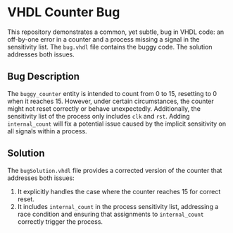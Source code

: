 # VHDL Counter Bug

This repository demonstrates a common, yet subtle, bug in VHDL code: an off-by-one error in a counter and a process missing a signal in the sensitivity list.  The `bug.vhdl` file contains the buggy code. The solution addresses both issues. 

## Bug Description

The `buggy_counter` entity is intended to count from 0 to 15, resetting to 0 when it reaches 15. However, under certain circumstances, the counter might not reset correctly or behave unexpectedly.  Additionally, the sensitivity list of the process only includes `clk` and `rst`. Adding `internal_count` will fix a potential issue caused by the implicit sensitivity on all signals within a process.

## Solution

The `bugSolution.vhdl` file provides a corrected version of the counter that addresses both issues:
1. It explicitly handles the case where the counter reaches 15 for correct reset.
2. It includes `internal_count` in the process sensitivity list, addressing a race condition and ensuring that assignments to `internal_count` correctly trigger the process.
